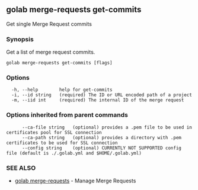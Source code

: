 ## golab merge-requests get-commits

Get single Merge Request commits

### Synopsis


Get a list of merge request commits.

```
golab merge-requests get-commits [flags]
```

### Options

```
  -h, --help        help for get-commits
  -i, --id string   (required) The ID or URL encoded path of a project
  -m, --iid int     (required) The internal ID of the merge request
```

### Options inherited from parent commands

```
      --ca-file string   (optional) provides a .pem file to be used in certificates pool for SSL connection
      --ca-path string   (optional) provides a directory with .pem certificates to be used for SSL connection
      --config string    (optional) CURRENTLY NOT SUPPORTED config file (default is ./.golab.yml and $HOME/.golab.yml)
```

### SEE ALSO
* [golab merge-requests](golab_merge-requests.md)	 - Manage Merge Requests

